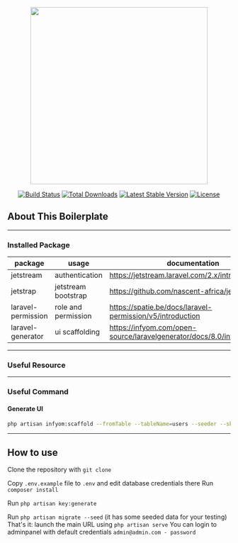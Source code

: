 <p align="center"><a href="https://laravel.com" target="_blank"><img src="https://raw.githubusercontent.com/laravel/art/master/logo-lockup/5%20SVG/2%20CMYK/1%20Full%20Color/laravel-logolockup-cmyk-red.svg" width="400"></a></p>


<p align="center">
<a href="https://travis-ci.org/laravel/framework"><img src="https://travis-ci.org/laravel/framework.svg" alt="Build Status"></a>
<a href="https://packagist.org/packages/laravel/framework"><img src="https://img.shields.io/packagist/dt/laravel/framework" alt="Total Downloads"></a>
<a href="https://packagist.org/packages/laravel/framework"><img src="https://img.shields.io/packagist/v/laravel/framework" alt="Latest Stable Version"></a>
<a href="https://packagist.org/packages/laravel/framework"><img src="https://img.shields.io/packagist/l/laravel/framework" alt="License"></a>
</p>

## About This Boilerplate 
---
### Installed Package
|package|usage|documentation|
|---|---|---|
|jetstream|authentication|https://jetstream.laravel.com/2.x/introduction.html|
|jetstrap|jetstream bootstrap|https://github.com/nascent-africa/jetstrap|
|laravel-permission|role and permission|https://spatie.be/docs/laravel-permission/v5/introduction|
|laravel-generator|ui scaffolding|https://infyom.com/open-source/laravelgenerator/docs/8.0/introduction|

---
### Useful Resource
---
### Useful Command
#### Generate UI
```sh
php artisan infyom:scaffold --fromTable --tableName=users --seeder --skip=model User --softDelete --datatables=true --paginate=30 --ignoreFields=password,remember_token,two_factor_recovery_codes,two_factor_secret,current_team_id
```
---
## How to use

Clone the repository with `git clone`

Copy `.env.example` file to `.env` and edit database credentials there
Run `composer install`

Run `php artisan key:generate`

Run `php artisan migrate --seed` (it has some seeded data for your testing)
That's it: launch the main URL using `php artisan serve`
You can login to adminpanel with default credentials `admin@admin.com - password`